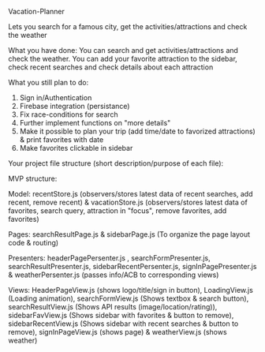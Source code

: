 Vacation-Planner


Lets you search for a famous city, get the activities/attractions and check the weather

What you have done:
You can search and get activities/attractions and check the weather. You can add your favorite attraction to the sidebar, check recent searches and check details about each attraction

What you still plan to do:
1) Sign in/Authentication 
2) Firebase integration (persistance)
3) Fix race-conditions for search
4) Further implement functions on "more details"
5) Make it possible to plan your trip (add time/date to favorized attractions) & print favorites with date
6) Make favorites clickable in sidebar

Your project file structure (short description/purpose of each file):

MVP structure:

Model: 
recentStore.js (observers/stores latest data of recent searches, add recent, remove recent) & vacationStore.js (observers/stores latest data of favorites, search query, attraction in "focus", remove favorites, add favorites)

Pages: searchResultPage.js & sidebarPage.js (To organize the page layout code & routing)

Presenters: headerPagePersenter.js , searchFormPresenter.js, searchResultPresenter.js, sidebarRecentPersenter.js, signInPagePresenter.js & weatherPersenter.js (passes info/ACB to corresponding views)

Views: HeaderPageView.js (shows logo/title/sign in button), LoadingView.js (Loading animation), searchFormView.js (Shows textbox & search button), searchResultView.js (Shows API results (image/location/rating)), sidebarFavView.js (Shows sidebar with favorites & button to remove), sidebarRecentView.js (Shows sidebar with recent searches & button to remove), signInPageView.js (shows page) & weatherView.js (shows weather)
